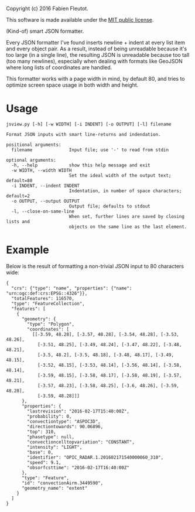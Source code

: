 Copyright (c) 2016 Fabien Fleutot.

This software is made available under the
[MIT public license](https://opensource.org/licenses/MIT).

(Kind-of) smart JSON formatter.

Every JSON formatter I've found inserts newline + indent at every
list item and every object pair. As a result, instead of being
unreadable because it's too large (in a single line), the resulting
JSON is unreadable because too tall (too many newlines), especially
when dealing with formats like GeoJSON where long lists of
coordinates are handled.

This formatter works with a page width in mind, by default 80, and
tries to optimize screen space usage in both width and height.

# Usage

```
jsview.py [-h] [-w WIDTH] [-i INDENT] [-o OUTPUT] [-l] filename

Format JSON inputs with smart line-returns and indendation.

positional arguments:
  filename              Input file; use '-' to read from stdin

optional arguments:
  -h, --help            show this help message and exit
  -w WIDTH, --width WIDTH
                        Set the ideal width of the output text; default=80
  -i INDENT, --indent INDENT
                        Indentation, in number of space characters; default=2
  -o OUTPUT, --output OUTPUT
                        Output file; defaults to stdout
  -l, --close-on-same-line
                        When set, further lines are saved by closing lists and
                        objects on the same line as the last element.
```

# Example

Below is the result of formatting a non-trivial JSON input to 80 characters wide:

```
{
  "crs": {"type": "name", "properties": {"name": "urn:ogc:def:crs:EPSG::4326"}},
  "totalFeatures": 116570,
  "type": "FeatureCollection",
  "features": [
    {
      "geometry": {
        "type": "Polygon",
        "coordinates": [
          [[-3.59, 48.28], [-3.57, 48.28], [-3.54, 48.28], [-3.53, 48.26],
            [-3.51, 48.25], [-3.49, 48.24], [-3.47, 48.22], [-3.48, 48.21],
            [-3.5, 48.2], [-3.5, 48.18], [-3.48, 48.17], [-3.49, 48.15],
            [-3.52, 48.15], [-3.53, 48.14], [-3.56, 48.14], [-3.58, 48.14],
            [-3.59, 48.15], [-3.58, 48.17], [-3.58, 48.19], [-3.57, 48.21],
            [-3.57, 48.23], [-3.58, 48.25], [-3.6, 48.26], [-3.59, 48.28],
            [-3.59, 48.28]]]
      },
      "properties": {
        "lastrevision": "2016-02-17T15:40:00Z",
        "probability": 0,
        "convectiontype": "ASPOC3D",
        "directiontowards": 90.06896,
        "top": 310,
        "phasetype": null,
        "convectioncelltopvariation": "CONSTANT",
        "intensity": "LIGHT",
        "base": 0,
        "identifier": "OPIC_RADAR.1.201602171540000060_310",
        "speed": 9.1,
        "obsorfcsttime": "2016-02-17T16:40:00Z"
      },
      "type": "Feature",
      "id": "convectionAirm.3449590",
      "geometry_name": "extent"
    }
  ]
}
```
